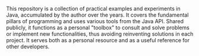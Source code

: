 This repository is a collection of practical examples and experiments in Java, accumulated by the author over the years. 
It covers the fundamental pillars of programming and uses various tools from the Java API. Shared publicly, it functions 
as a personal "toolbox" to consult and solve problems or implement new functionalities, thus avoiding reinventing 
solutions in each project. It serves both as a personal resource and as a useful reference for other developers.